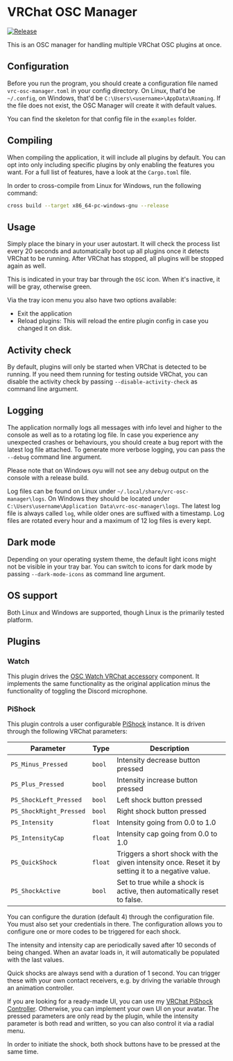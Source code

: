 # VRChat OSC Manager

[![Release](https://github.com/DASPRiD/vrc-osc-manager/actions/workflows/release.yml/badge.svg)](https://github.com/DASPRiD/vrc-osc-manager/actions/workflows/release.yml)

This is an OSC manager for handling multiple VRChat OSC plugins at once. 

## Configuration

Before you run the program, you should create a configuration file named `vrc-osc-manager.toml` in your config 
directory. On Linux, that'd be `~/.config`, on Windows, that'd be `C:\Users\<username>\AppData\Roaming`. If the file does 
not exist, the OSC Manager will create it with default values.

You can find the skeleton for that config file in the `examples` folder.

## Compiling

When compiling the application, it will include all plugins by default. You can opt into only including specific plugins
by only enabling the features you want. For a full list of features, have a look at the `Cargo.toml` file.

In order to cross-compile from Linux for Windows, run the following command:

```bash
cross build --target x86_64-pc-windows-gnu --release
```

## Usage

Simply place the binary in your user autostart. It will check the process list every 20 seconds and automatically boot
up all plugins once it detects VRChat to be running. After VRChat has stopped, all plugins will be stopped again as
well.

This is indicated in your tray bar through the `OSC` icon. When it's inactive, it will be gray, otherwise green.

Via the tray icon menu you also have two options available:

- Exit the application
- Reload plugins: This will reload the entire plugin config in case you changed it on disk.

## Activity check

By default, plugins will only be started when VRChat is detected to be running. If you need them running for testing
outside VRChat, you can disable the activity check by passing `--disable-activity-check` as command line argument.

## Logging

The application normally logs all messages with info level and higher to the console as well as to a rotating log file.
In case you experience any unexpected crashes or behaviours, you should create a bug report with the latest log file
attached. To generate more verbose logging, you can pass the `--debug` command line argument.

Please note that on Windows oyu will not see any debug output on the console with a release build.

Log files can be found on Linux under `~/.local/share/vrc-osc-manager\logs`. On Windows they should be located under
`C:\Users\username\Application Data\vrc-osc-manager\logs`. The latest log file is always called `log`, while older
ones are suffixed with a timestamp. Log files are rotated every hour and a maximum of 12 log files is every kept.

## Dark mode

Depending on your operating system theme, the default light icons might not be visible in your tray bar. You can switch
to icons for dark mode by passing `--dark-mode-icons` as command line argument.

## OS support

Both Linux and Windows are supported, though Linux is the primarily tested platform.

## Plugins

### Watch

This plugin drives the [OSC Watch VRChat accessory](https://booth.pm/en/items/3687002) component.  It implements the
same functionality as the original application minus the functionality of toggling the Discord microphone.

### PiShock

This plugin controls a user configurable [PiShock](https://pishock.com) instance. It is driven through the following
VRChat parameters:

| Parameter               | Type    | Description                                                                                       |
|-------------------------|---------|---------------------------------------------------------------------------------------------------|
| `PS_Minus_Pressed`      | `bool`  | Intensity decrease button pressed                                                                 |
| `PS_Plus_Pressed`       | `bool`  | Intensity increase button pressed                                                                 |
| `PS_ShockLeft_Pressed`  | `bool`  | Left shock button pressed                                                                         |
| `PS_ShockRight_Pressed` | `bool`  | Right shock button pressed                                                                        |
| `PS_Intensity`          | `float` | Intensity going from 0.0 to 1.0                                                                   |
| `PS_IntensityCap`       | `float` | Intensity cap going from 0.0 to 1.0                                                               |
| `PS_QuickShock`         | `float` | Triggers a short shock with the given intensity once. Reset it by setting it to a negative value. |
| `PS_ShockActive`        | `bool`  | Set to true while a shock is active, then automatically reset to false.                           |

You can configure the duration (default 4) through the configuration file. You must also set your credentials in there.
The configuration allows you to configure one or more codes to be triggered for each shock.

The intensity and intensity cap are periodically saved after 10 seconds of being changed. When an avatar loads in, it
will automatically be populated with the last values.

Quick shocks are always send with a duration of 1 second. You can trigger these with your own contact receivers, e.g.
by driving the variable through an animation controller.

If you are looking for a ready-made UI, you can use my [VRChat PiShock Controller](https://dasprid.gumroad.com/l/llfyq). 
Otherwise, you can implement your own UI on your avatar. The pressed parameters are only read by the plugin, while the
intensity parameter is both read and written, so you can also control it via a radial menu.

In order to initiate the shock, both shock buttons have to be pressed at the same time.
